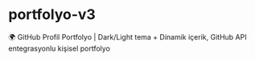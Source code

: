 # portfolyo-v3
🌍 GitHub Profil Portfolyo | Dark/Light tema + Dinamik içerik, GitHub API entegrasyonlu kişisel portfolyo
